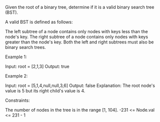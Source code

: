 Given the root of a binary tree, determine if it is a valid binary search tree (BST).

A valid BST is defined as follows:

The left 
subtree
 of a node contains only nodes with keys less than the node's key.
The right subtree of a node contains only nodes with keys greater than the node's key.
Both the left and right subtrees must also be binary search trees.
 

Example 1:

Input: root = [2,1,3]
Output: true

Example 2:


Input: root = [5,1,4,null,null,3,6]
Output: false
Explanation: The root node's value is 5 but its right child's value is 4.
 

Constraints:

The number of nodes in the tree is in the range [1, 104].
-231 <= Node.val <= 231 - 1